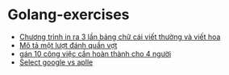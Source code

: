 # Golang-exercises

- [Chương trình in ra 3 lần bảng chữ cái viết thường và viết hoa](https://github.com/long25vn/Golang-exercises/blob/master/goroutine-1.go)
- [Mô tả một lượt đánh quần vợt](https://github.com/long25vn/Golang-exercises/blob/master/unbuffered-channel.go)
- [gán 10 công việc cần hoàn thành cho 4 người](https://github.com/long25vn/Golang-exercises/blob/master/buffered-channel.go)
- [Select google vs aplle](https://github.com/long25vn/Golang-exercises/blob/master/select-1.go)
